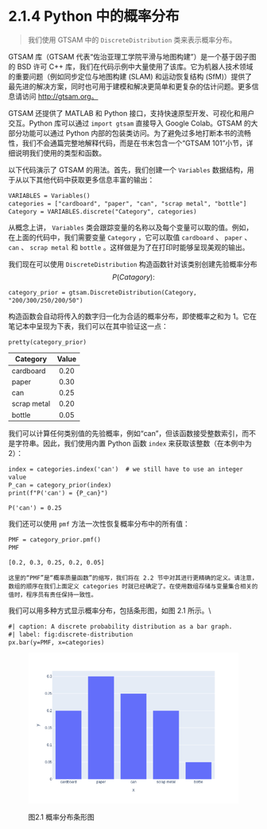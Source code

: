 # 2.1.4  Python 中的概率分布

> 我们使用 GTSAM 中的 `DiscreteDistribution` 类来表示概率分布。

GTSAM 库（GTSAM 代表“佐治亚理工学院平滑与地图构建”）是一个基于因子图的 BSD 许可 C++ 库，我们在代码示例中大量使用了该库。它为机器人技术领域的重要问题（例如同步定位与地图构建 (SLAM) 和运动恢复结构 (SfM)）提供了最先进的解决方案，同时也可用于建模和解决更简单和更复杂的估计问题。更多信息请访问 http://gtsam.org。

GTSAM 还提供了 MATLAB 和 Python 接口，支持快速原型开发、可视化和用户交互。Python 库可以通过 `import gtsam` 直接导入 Google Colab。GTSAM 的大部分功能可以通过 Python 内部的包装类访问。为了避免过多地打断本书的流畅性，我们不会通篇完整地解释代码，而是在书末包含一个“GTSAM 101”小节，详细说明我们使用的类型和函数。

以下代码演示了 GTSAM 的用法。首先，我们创建一个 `Variables` 数据结构，用于从以下其他代码中获取更多信息丰富的输出：

```
VARIABLES = Variables()
categories = ["cardboard", "paper", "can", "scrap metal", "bottle"]
Category = VARIABLES.discrete("Category", categories)
```

从概念上讲， `Variables` 类会跟踪变量的名称以及每个变量可以取的值。例如，在上面的代码中，我们需要变量 `Category` ，它可以取值 `cardboard` 、 `paper` 、 `can` 、 `scrap metal` 和 `bottle` 。这样做是为了在打印时能够呈现美观的输出。

我们现在可以使用 `DiscreteDistribution` 构造函数针对该类别创建先验概率分布 $$P(Catagory):$$

```
category_prior = gtsam.DiscreteDistribution(Category, "200/300/250/200/50")
```

构造函数会自动将传入的数字归一化为合适的概率分布，即使概率之和为 1。它在笔记本中呈现为下表，我们可以在其中验证这一点：

```
pretty(category_prior)
```

| Category    | Value |
| ----------- | :---: |
| cardboard   |  0.20 |
| paper       |  0.30 |
| can         |  0.25 |
| scrap metal |  0.20 |
| bottle      |  0.05 |

我们可以计算任何类别值的先验概率，例如“can”，但该函数接受整数索引，而不是字符串。因此，我们使用内置 Python 函数 `index` 来获取该整数（在本例中为 2）：

```
index = categories.index('can')  # we still have to use an integer value
P_can = category_prior(index)
print(f"P('can') = {P_can}")
```

```
P('can') = 0.25
```

我们还可以使用 `pmf` 方法一次性恢复概率分布中的所有值：

```
PMF = category_prior.pmf()
PMF
```

```
[0.2, 0.3, 0.25, 0.2, 0.05]
```

```
这里的“PMF”是“概率质量函数”的缩写，我们将在 2.2 节中对其进行更精确的定义。请注意，数组的顺序在我们上面定义 categories 时就已经确定了。在使用数组存储与变量集合相关的值时，程序员有责任保持一致性。
```

我们可以用多种方式显示概率分布，包括条形图，如图 2.1 所示。\


```
#| caption: A discrete probability distribution as a bar graph.
#| label: fig:discrete-distribution
px.bar(y=PMF, x=categories)
```

<figure><img src="../../.gitbook/assets/image (2).png" alt=""><figcaption><p>图2.1 概率分布条形图</p></figcaption></figure>
